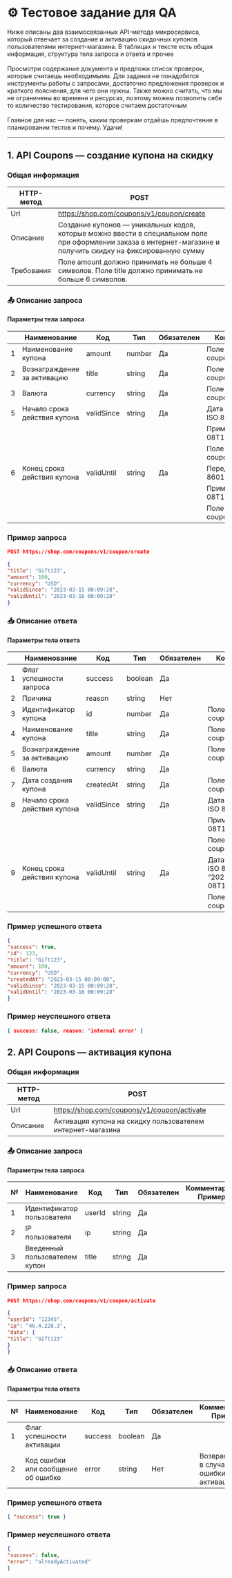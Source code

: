 # ⚙️ Тестовое задание для QA
<p>Ниже описаны два взаимосвязанных API-метода микросервиса, который отвечает за создание и активацию скидочных купонов пользователями интернет-магазина. 
В таблицах и тексте есть общая информация, структура тела запроса и ответа и прочее<br>
  <br>
Просмотри содержание документа и предложи список проверок, которые считаешь необходимыми. 
Для задания не понадобятся инструменты работы с запросами, достаточно предложения проверок и краткого пояснения, для чего они нужны. 
Также можно считать, что мы не ограничены во времени и ресурсах, поэтому можем позволить себе то количество тестирования, которое считаем достаточным<br>
  <br>
Главное для нас — понять, каким проверкам отдаёшь предпочтение в планировании тестов и почему. Удачи!
</p>

---

## 1. API Coupons — создание купона на скидку
### Общая информация
| HTTP-метод | POST |
| ----------- | ----------- |
| Url | https://shop.com/coupons/v1/coupon/create |
| Описание | Создание купонов — уникальных кодов, которые можно ввести в специальном поле при оформлении заказа в интернет-магазине и получить скидку на фиксированную сумму |
| Требования | 	Поле amount должно принимать не больше 4 символов. Поле title должно принимать не больше 6 символов. |

### 📤 Описание запроса
#### Параметры тела запроса
| | Наименование | Код | Тип | Обязателен | Комментарий/Пример |
| ----------- | ----------- | ----------- | ----------- | ----------- | ----------- |
| 1 | Наименование купона | amount | number | Да | Поле БД coupons.coupons.title | 
| 2 | Вознаграждение за активацию | title | string | Да | Поле БД coupons.coupons.amount | 
| 3 | Валюта | currency | string | Да | Поле БД coupons.coupons.currency | 
| 5 | Начало срока действия купона | validSince | string | Да | Дата передаётся в формате ISO 8601 
||||||Пример: “2023-08-08T15:26:48.000Z”|
||||||Поле БД coupons.coupons.valid_since| 
| 6 | Конец срока действия купона | validUntil | string | Да | Передаём в формате ISO 8601
||||||Пример: “2023-08-08T15:26:48.000Z”
||||||Поле БД coupons.coupons.valid_until| 

### Пример запроса
```json
POST https://shop.com/coupons/v1/coupon/create

{
"title": "Gift123",
"amount": 100,
"currency": "USD",
"validSince": "2023-03-15 00:09:28",
"validUntil": "2023-03-16 00:09:28"
}
```

### 📥 Описание ответа
#### Параметры тела ответа
| | Наименование | Код | Тип | Обязателен | Комментарий/Пример |
| ----------- | ----------- | ----------- | ----------- | ----------- | ----------- |
| 1 | Флаг успешности запроса | success | boolean | Да | | 
| 2 | Причина | reason | string | Нет | | 
| 3 | Идентификатор купона | id | number | Да | Поле БД coupons.coupons.id | 
| 4 | Наименование купона | title | string | Да | Поле БД coupons.coupons.title |
| 5 | Вознаграждение за активацию | amount | number | Да | Поле БД coupons.coupons.amount |
| 6 | Валюта | currency | string | Да | |
| 7 | Дата создания купона | createdAt | string | Да | Поле БД coupons.coupons.created_at |
| 8 | Начало срока действия купона | validSince | string | Да | Дата передаётся в формате ISO 8601 |
|||||| Пример: “2023-08-08T15:26:48.000Z”
|||||| Поле БД coupons.coupons.valid_since |
| 9 | Конец срока действия купона | validUntil | string | Да | 	Дата передаётся в формате ISO 8601, например “2023-08-08T15:26:48.000Z” |
|||||| Поле БД coupons.coupons.valid_until |

### Пример успешного ответа
```json
{
"success": true,
"id": 123,
"title": "Gift123",
"amount": 100,
"currency": "USD",
"createdAt": "2023-03-15 00:09:00",
"validSince": "2023-03-15 00:09:28",
"validUntil": "2023-03-16 00:09:28"
}
```

### Пример неуспешного ответа
```json
{ success: false, reason: 'internal error' }
```

## 2. API Coupons — активация купона
### Общая информация
| HTTP-метод | POST |
| ----------- | ----------- |
| Url | https://shop.com/coupons/v1/coupon/activate |
| Описание | Активация купона на скидку пользователем интернет-магазина |

### 📤 Описание запроса
#### Параметры тела запроса
| № | Наименование | Код | Тип | Обязателен | Комментарий/Пример |
| ----------- | ----------- | ----------- | ----------- | ----------- | ----------- |
| 1 | Идентификатор пользователя | userId | string | Да | | 
| 2 | IP пользователя | ip | string | Да | | 
| 3 | Введенный пользователем купон | title | string | Да | | 

### Пример запроса
```json
POST https://shop.com/coupons/v1/coupon/activate

{
"userId": "12345",
"ip": "46.4.228.3",
"data": {
"title": "Gift123"
}
}
```

### 📥 Описание ответа
#### Параметры тела ответа
| № | Наименование | Код | Тип | Обязателен | Комментарий/Пример |
| ----------- | ----------- | ----------- | ----------- | ----------- | ----------- |
| 1 | Флаг успешности активации | success | boolean | Да | | 
| 2 | Код ошибки или сообщение об ошибке | error | string | Нет | Возвращается в случае ошибки активации | 

### Пример успешного ответа
```json
{ "success": true }
```

### Пример неуспешного ответа
```json
{
"success": false,
"error": "alreadyActivated"
}
```
